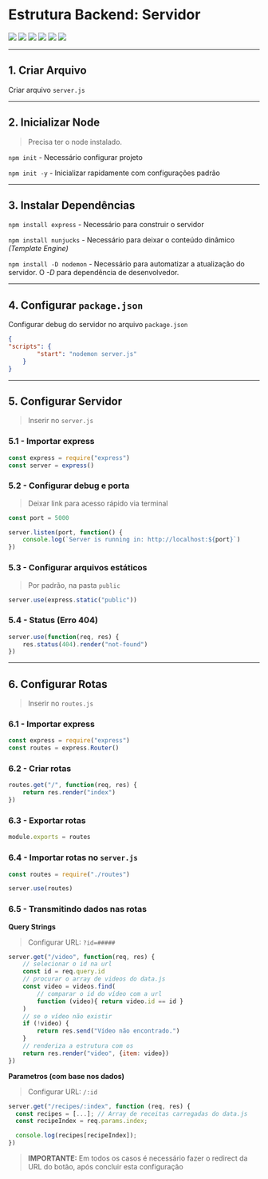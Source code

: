 # **Estrutura Backend**: Servidor

[![](https://img.shields.io/badge/1.-Criar%20Arquivo-4969D7?style=flat-square&labelColor=21275C)](#1-criar-arquivo)
[![](https://img.shields.io/badge/2.-Inicializar%20Node-4969D7?style=flat-square&labelColor=21275C)](#2-inicializar-node)
[![](https://img.shields.io/badge/3.-Instalar%20Dependências-4969D7?style=flat-square&labelColor=21275C)](#3-instalar-dependências)
[![](https://img.shields.io/badge/4.-Configurar%20package.json-4969D7?style=flat-square&labelColor=21275C)](#4-configurar-packagejson)
[![](https://img.shields.io/badge/5.-Configurar%20Servidor-4969D7?style=flat-square&labelColor=21275C)](#5-configurar-servidor)
[![](https://img.shields.io/badge/6.-Configurar%20Rotas-4969D7?style=flat-square&labelColor=21275C)](#6-configurar-rotas)
___

## **1.** Criar Arquivo
Criar arquivo `server.js`

---

## **2.** Inicializar Node
> Precisa ter o node instalado.

`npm init` - Necessário configurar projeto

`npm init -y` - Inicializar rapidamente com configurações padrão

---

## **3.** Instalar Dependências
`npm install express` - Necessário para construir o servidor

`npm install nunjucks` - Necessário para deixar o conteúdo dinâmico *(Template Engine)*

`npm install -D nodemon` - Necessário para automatizar a atualização do servidor. O *-D* para dependência de desenvolvedor.

---

## **4.** Configurar `package.json`

Configurar debug do servidor no arquivo `package.json`
```json
{
"scripts": {
        "start": "nodemon server.js"
    }
}
```

---

## **5.** Configurar Servidor

> Inserir no `server.js`

### **5.1** - Importar express
```javascript
const express = require("express")
const server = express()
```

### **5.2** - Configurar debug e porta
> Deixar link para acesso rápido via terminal
```javascript
const port = 5000

server.listen(port, function() {
    console.log(`Server is running in: http://localhost:${port}`)
})
```

### **5.3** - Configurar arquivos estáticos
> Por padrão, na pasta `public`
```javascript
server.use(express.static("public"))
```

### **5.4** - Status (Erro 404)
```javascript
server.use(function(req, res) {
    res.status(404).render("not-found")
})
```
---

## **6.** Configurar Rotas
> Inserir no `routes.js`

### **6.1** - Importar express
```javascript
const express = require("express")
const routes = express.Router()
```

### **6.2** - Criar rotas
```javascript
routes.get("/", function(req, res) {
    return res.render("index")
})
```

### **6.3** - Exportar rotas
```javascript
module.exports = routes
```

### **6.4** - Importar rotas no `server.js`
```javascript
const routes = require("./routes")

server.use(routes)
```
### **6.5** - Transmitindo dados nas rotas

**Query Strings**
> Configurar URL: `?id=#####`
```javascript
server.get("/video", function(req, res) {
    // selecionar o id na url
    const id = req.query.id
    // procurar o array de videos do data.js
    const video = videos.find(
        // comparar o id do vídeo com a url
        function (video){ return video.id == id }
    )
    // se o vídeo não existir
    if (!video) {
        return res.send("Vídeo não encontrado.")
    }
    // renderiza a estrutura com os
    return res.render("video", {item: video})
})
```
**Parametros (com base nos dados)**
> Configurar URL: `/:id`
```javascript
server.get("/recipes/:index", function (req, res) {
  const recipes = [...]; // Array de receitas carregadas do data.js
  const recipeIndex = req.params.index;

  console.log(recipes[recipeIndex]);
})
```

> **IMPORTANTE:** Em todos os casos é necessário fazer o redirect da URL do botão, após concluir esta configuração